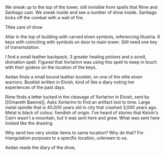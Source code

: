 We sneak up to the top of the tower, still invisible from spells that Rime and Santiago cast. We sneak inside and see a number of drow inside. Santiago kicks off the combat with a wall of fire.

TAke care of drow

Altar in the top of building with carved elven symbols, referencing Illustria. 6 keys with coinciting with symbols on door to main tower. Still need one key of transmutation.

I find a small leather backpack, 3 greater healing potions and a scroll, divination spell. Figured that Xorlarinn was using this spell to keep in touch with their godess on the location of the keys.

Aedan finds a small bound leather booklet, on one of the elite elven warriors. Booklet written in Elvish, kind of like a diary noting her experiences of the past days.

Rime finds a letter tucked in the cleavage of Xorlarinn in Elvish, sent by [[Omareth Baenre]]. Asks Xorlarinn to find an artifact lost to time. Large metal spindle that is 40,000 years old in city that crashed 3,000 years ago. Metal is black of colour, fiendish of origin. I've heard of stories that Kelvin's Cairn wasn't a mountain, but it was sent here and grew. What was sent here looked like the drawing.

Why send two very similar items to same location? Why do that? For triangulation purposes to a specific location, unknown to us.

Aedan reads the diary of the drow, 